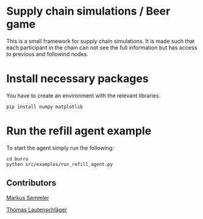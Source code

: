 # Supply chain simulations / Beer game

This is a small framework for supply chain simulations. It is made such that each participant in the chain can
not see the full information but has access to previous and followind nodes.

# Install necessary packages

You have to create an environment with the relevant libraries.

```
pip install numpy matplotlib
```

# Run the refill agent example

To start the agent simply run the following:
```
cd burro
python src/examples/run_refill_agent.py
```

## Contributors

[Markus Semmler](https://github.com/kosmitive/ )

[Thomas Lautenschläger](https://github.com/kosmitive/ )